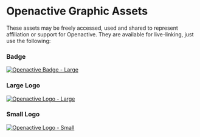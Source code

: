 # Openactive Graphic Assets

These assets may be freely accessed, used and shared to represent affiliation or support for Openactive. They are available for live-linking, just use the following:

### Badge
[![Openactive Badge - Large](https://www.openactive.io/assets/openactive-badge-large.png)](https://www.openactive.io/assets/openactive-badge-large.png)

### Large Logo
[![Openactive Logo - Large](https://www.openactive.io/assets/openactive-logo-large.png)](https://www.openactive.io/assets/openactive-logo-large.png)

### Small Logo
[![Openactive Logo - Small](https://www.openactive.io/assets/openactive-logo-small.png)](https://www.openactive.io/assets/openactive-logo-small.png)
